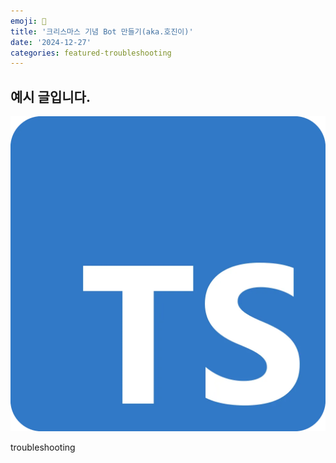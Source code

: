```yaml
---
emoji: 🎄
title: '크리스마스 기념 Bot 만들기(aka.호진이)'
date: '2024-12-27'
categories: featured-troubleshooting
---
```


## 예시 글입니다.

![](ex.webp)

troubleshooting

```toc

```
